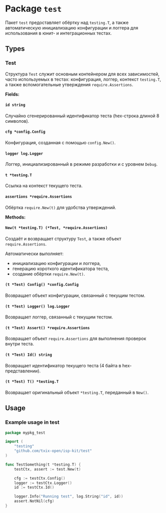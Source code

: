 # Package `test`

Пакет `test` предоставляет обёртку над `testing.T`, а также автоматическую инициализацию конфигурации и логгера для использования в юнит- и интеграционных тестах.

## Types

### Test

Структура `Test` служит основным контейнером для всех зависимостей, часто используемых в тестах: конфигурация, логгер, контекст `testing.T`, а также вспомогательные утверждения `require.Assertions`.

**Fields:**

#### `id string`

Случайно сгенерированный идентификатор теста (hex-строка длиной 8 символов).

#### `cfg *config.Config`

Конфигурация, созданная с помощью `config.New()`.

#### `logger log.Logger`

Логгер, инициализированный в режиме разработки и с уровнем `Debug`.

#### `t *testing.T`

Ссылка на контекст текущего теста.

#### `assertions *require.Assertions`

Обёртка `require.New(t)` для удобства утверждений.

**Methods:**

#### `New(t *testing.T) (*Test, *require.Assertions)`

Создаёт и возвращает структуру `Test`, а также объект `require.Assertions`.

Автоматически выполняет:

- инициализацию конфигурации и логгера,
- генерацию короткого идентификатора теста,
- создание обёртки `require.New(t)`.

#### `(t *Test) Config() *config.Config`

Возвращает объект конфигурации, связанный с текущим тестом.

#### `(t *Test) Logger() log.Logger`

Возвращает логгер, связанный с текущим тестом.

#### `(t *Test) Assert() *require.Assertions`

Возвращает объект `require.Assertions` для выполнения проверок внутри теста.

#### `(t *Test) Id() string`

Возвращает идентификатор текущего теста (4 байта в hex-представлении).

#### `(t *Test) T() *testing.T`

Возвращает оригинальный объект `*testing.T`, переданный в `New()`.

## Usage

### Example usage in test

```go
package mypkg_test

import (
	"testing"
	"github.com/txix-open/isp-kit/test"
)

func TestSomething(t *testing.T) {
	testCtx, assert := test.New(t)

	cfg := testCtx.Config()
	logger := testCtx.Logger()
	id := testCtx.Id()

	logger.Info("Running test", log.String("id", id))
	assert.NotNil(cfg)
}
```
